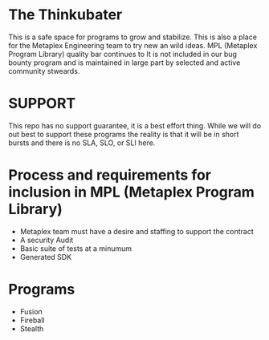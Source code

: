 # The Thinkubater

This is a safe space for programs to grow and stabilize. This is also a place for the Metaplex Engineering team to try new an wild ideas. MPL (Metaplex Program Library) quality bar continues to 
It is not included in our bug bounty program and is maintained in large part by selected and active community stweards.

# SUPPORT
This repo has no support guarantee, it is a best effort thing. While we will do out best to support these programs the reality is that it will be in short bursts and there is no SLA, SLO, or SLI here.

# Process and requirements for inclusion in MPL (Metaplex Program Library)
* Metaplex team must have a desire and staffing to support the contract
* A security Audit
* Basic suite of tests at a minumum
* Generated SDK 

# Programs

* Fusion
* Fireball
* Stealth

    
